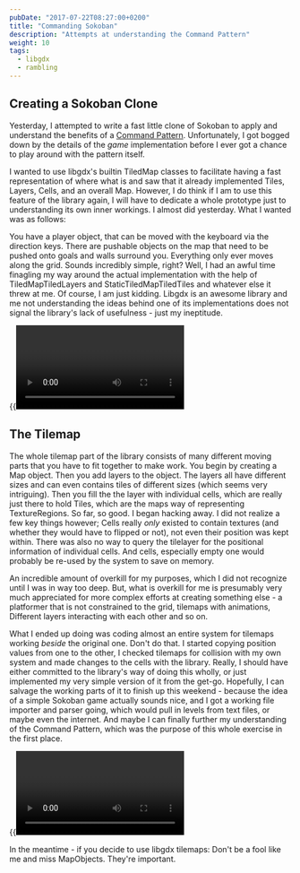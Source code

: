 ```yaml
---
pubDate: "2017-07-22T08:27:00+0200"
title: "Commanding Sokoban"
description: "Attempts at understanding the Command Pattern"
weight: 10
tags:
  - libgdx
  - rambling
---
```


[gamepcommand]: (http://gameprogrammingpatterns.com/command.html)

## Creating a Sokoban Clone

Yesterday, I attempted to write a fast little clone of Sokoban to apply and
understand the benefits of a [Command Pattern][gamepcommand]. Unfortunately, I
got bogged down by the details of the _game_ implementation before I ever got a
chance to play around with the pattern itself.

I wanted to use libgdx's builtin TiledMap classes to facilitate having a fast
representation of where what is and saw that it already implemented Tiles,
Layers, Cells, and an overall Map. However, I do think if I am to use this
feature of the library again, I will have to dedicate a whole prototype just to
understanding its own inner workings. I almost did yesterday. What I wanted was
as follows:

You have a player object, that can be moved with the keyboard via the direction
keys. There are pushable objects on the map that need to be pushed onto goals
and walls surround you. Everything only ever moves along the grid. Sounds
incredibly simple, right? Well, I had an awful time finagling my way around the
actual implementation with the help of TiledMapTiledLayers and
StaticTiledMapTiledTiles and whatever else it threw at me. Of course, I am just
kidding. Libgdx is an awesome library and me not understanding the ideas behind
one of its implementations does not signal the library's lack of usefulness -
just my ineptitude.

{{<video mp4="/2017-07-22/Sokomand-2017-07-22_15.01.06.mp4">}}

## The Tilemap

The whole tilemap part of the library consists of many different moving parts
that you have to fit together to make work. You begin by creating a Map object.
Then you add layers to the object. The layers all have different sizes and can
even contains tiles of different sizes (which seems very intriguing). Then you
fill the the layer with individual cells, which are really just there to hold
Tiles, which are the maps way of representing TextureRegions. So far, so good. I
began hacking away. I did not realize a few key things however; Cells really
_only_ existed to contain textures (and whether they would have to flipped or
not), not even their position was kept within. There was also no way to query
the tilelayer for the positional information of individual cells. And cells,
especially empty one would probably be re-used by the system to save on memory.

An incredible amount of overkill for my purposes, which I did not recognize
until I was in way too deep. But, what is overkill for me is presumably very
much appreciated for more complex efforts at creating something else - a
platformer that is not constrained to the grid, tilemaps with animations,
Different layers interacting with each other and so on.

What I ended up doing was coding almost an entire system for tilemaps working
_beside_ the original one. Don't do that. I started copying position values from
one to the other, I checked tilemaps for collision with my own system and made
changes to the cells with the library. Really, I should have either committed to
the library's way of doing this wholly, or just implemented my very simple
version of it from the get-go. Hopefully, I can salvage the working parts of it
to finish up this weekend - because the idea of a simple Sokoban game actually
sounds nice, and I got a working file importer and parser going, which would
pull in levels from text files, or maybe even the internet. And maybe I can
finally further my understanding of the Command Pattern, which was the purpose
of this whole exercise in the first place.

{{<video mp4="/2017-07-22/Sokomand-2017-07-22_15.02.17.mp4">}}

In the meantime - if you decide to use libgdx tilemaps: Don't be a fool like me
and miss MapObjects. They're important.
